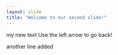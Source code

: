 ```yaml
---
layout: slide
title: "Welcome to our second slide!"
---
```

my new text
Use the left arrow to go back!

another line added

